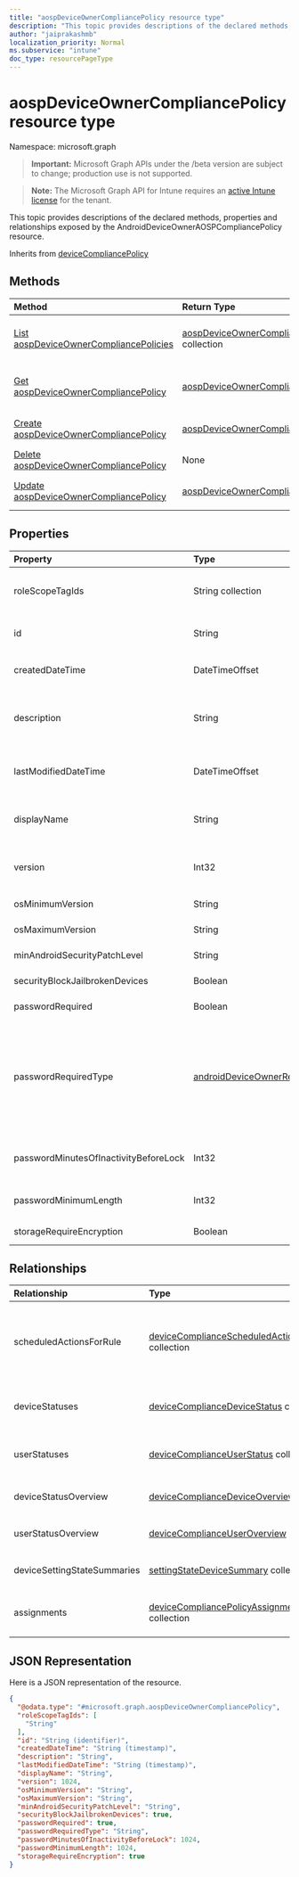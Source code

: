 ```yaml
---
title: "aospDeviceOwnerCompliancePolicy resource type"
description: "This topic provides descriptions of the declared methods, properties and relationships exposed by the AndroidDeviceOwnerAOSPCompliancePolicy resource."
author: "jaiprakashmb"
localization_priority: Normal
ms.subservice: "intune"
doc_type: resourcePageType
---
```


# aospDeviceOwnerCompliancePolicy resource type

Namespace: microsoft.graph

> **Important:** Microsoft Graph APIs under the /beta version are subject to change; production use is not supported.

> **Note:** The Microsoft Graph API for Intune requires an [active Intune license](https://go.microsoft.com/fwlink/?linkid=839381) for the tenant.

This topic provides descriptions of the declared methods, properties and relationships exposed by the AndroidDeviceOwnerAOSPCompliancePolicy resource.


Inherits from [deviceCompliancePolicy](../resources/intune-shared-devicecompliancepolicy.md)

## Methods
|Method|Return Type|Description|
|:---|:---|:---|
|[List aospDeviceOwnerCompliancePolicies](../api/intune-deviceconfig-aospdeviceownercompliancepolicy-list.md)|[aospDeviceOwnerCompliancePolicy](../resources/intune-deviceconfig-aospdeviceownercompliancepolicy.md) collection|List properties and relationships of the [aospDeviceOwnerCompliancePolicy](../resources/intune-deviceconfig-aospdeviceownercompliancepolicy.md) objects.|
|[Get aospDeviceOwnerCompliancePolicy](../api/intune-deviceconfig-aospdeviceownercompliancepolicy-get.md)|[aospDeviceOwnerCompliancePolicy](../resources/intune-deviceconfig-aospdeviceownercompliancepolicy.md)|Read properties and relationships of the [aospDeviceOwnerCompliancePolicy](../resources/intune-deviceconfig-aospdeviceownercompliancepolicy.md) object.|
|[Create aospDeviceOwnerCompliancePolicy](../api/intune-deviceconfig-aospdeviceownercompliancepolicy-create.md)|[aospDeviceOwnerCompliancePolicy](../resources/intune-deviceconfig-aospdeviceownercompliancepolicy.md)|Create a new [aospDeviceOwnerCompliancePolicy](../resources/intune-deviceconfig-aospdeviceownercompliancepolicy.md) object.|
|[Delete aospDeviceOwnerCompliancePolicy](../api/intune-deviceconfig-aospdeviceownercompliancepolicy-delete.md)|None|Deletes a [aospDeviceOwnerCompliancePolicy](../resources/intune-deviceconfig-aospdeviceownercompliancepolicy.md).|
|[Update aospDeviceOwnerCompliancePolicy](../api/intune-deviceconfig-aospdeviceownercompliancepolicy-update.md)|[aospDeviceOwnerCompliancePolicy](../resources/intune-deviceconfig-aospdeviceownercompliancepolicy.md)|Update the properties of a [aospDeviceOwnerCompliancePolicy](../resources/intune-deviceconfig-aospdeviceownercompliancepolicy.md) object.|

## Properties
|Property|Type|Description|
|:---|:---|:---|
|roleScopeTagIds|String collection|List of Scope Tags for this Entity instance. Inherited from [deviceCompliancePolicy](../resources/intune-shared-devicecompliancepolicy.md)|
|id|String|Key of the entity. Inherited from [deviceCompliancePolicy](../resources/intune-shared-devicecompliancepolicy.md)|
|createdDateTime|DateTimeOffset|DateTime the object was created. Inherited from [deviceCompliancePolicy](../resources/intune-shared-devicecompliancepolicy.md)|
|description|String|Admin provided description of the Device Configuration. Inherited from [deviceCompliancePolicy](../resources/intune-shared-devicecompliancepolicy.md)|
|lastModifiedDateTime|DateTimeOffset|DateTime the object was last modified. Inherited from [deviceCompliancePolicy](../resources/intune-shared-devicecompliancepolicy.md)|
|displayName|String|Admin provided name of the device configuration. Inherited from [deviceCompliancePolicy](../resources/intune-shared-devicecompliancepolicy.md)|
|version|Int32|Version of the device configuration. Inherited from [deviceCompliancePolicy](../resources/intune-shared-devicecompliancepolicy.md)|
|osMinimumVersion|String|Minimum Android version.|
|osMaximumVersion|String|Maximum Android version.|
|minAndroidSecurityPatchLevel|String|Minimum Android security patch level.|
|securityBlockJailbrokenDevices|Boolean|Devices must not be jailbroken or rooted.|
|passwordRequired|Boolean|Require a password to unlock device.|
|passwordRequiredType|[androidDeviceOwnerRequiredPasswordType](../resources/intune-deviceconfig-androiddeviceownerrequiredpasswordtype.md)|Type of characters in password. Possible values are: `deviceDefault`, `required`, `numeric`, `numericComplex`, `alphabetic`, `alphanumeric`, `alphanumericWithSymbols`, `lowSecurityBiometric`, `customPassword`.|
|passwordMinutesOfInactivityBeforeLock|Int32|Minutes of inactivity before a password is required. Valid values 1 to 8640|
|passwordMinimumLength|Int32|Minimum password length. Valid values 4 to 16|
|storageRequireEncryption|Boolean|Require encryption on Android devices.|

## Relationships
|Relationship|Type|Description|
|:---|:---|:---|
|scheduledActionsForRule|[deviceComplianceScheduledActionForRule](../resources/intune-deviceconfig-devicecompliancescheduledactionforrule.md) collection|The list of scheduled action per rule for this compliance policy. This is a required property when creating any individual per-platform compliance policies. Inherited from [deviceCompliancePolicy](../resources/intune-shared-devicecompliancepolicy.md)|
|deviceStatuses|[deviceComplianceDeviceStatus](../resources/intune-deviceconfig-devicecompliancedevicestatus.md) collection|List of DeviceComplianceDeviceStatus. Inherited from [deviceCompliancePolicy](../resources/intune-shared-devicecompliancepolicy.md)|
|userStatuses|[deviceComplianceUserStatus](../resources/intune-deviceconfig-devicecomplianceuserstatus.md) collection|List of DeviceComplianceUserStatus. Inherited from [deviceCompliancePolicy](../resources/intune-shared-devicecompliancepolicy.md)|
|deviceStatusOverview|[deviceComplianceDeviceOverview](../resources/intune-deviceconfig-devicecompliancedeviceoverview.md)|Device compliance devices status overview Inherited from [deviceCompliancePolicy](../resources/intune-shared-devicecompliancepolicy.md)|
|userStatusOverview|[deviceComplianceUserOverview](../resources/intune-deviceconfig-devicecomplianceuseroverview.md)|Device compliance users status overview Inherited from [deviceCompliancePolicy](../resources/intune-shared-devicecompliancepolicy.md)|
|deviceSettingStateSummaries|[settingStateDeviceSummary](../resources/intune-deviceconfig-settingstatedevicesummary.md) collection|Compliance Setting State Device Summary Inherited from [deviceCompliancePolicy](../resources/intune-shared-devicecompliancepolicy.md)|
|assignments|[deviceCompliancePolicyAssignment](../resources/intune-deviceconfig-devicecompliancepolicyassignment.md) collection|The collection of assignments for this compliance policy. Inherited from [deviceCompliancePolicy](../resources/intune-shared-devicecompliancepolicy.md)|

## JSON Representation
Here is a JSON representation of the resource.
<!-- {
  "blockType": "resource",
  "keyProperty": "id",
  "@odata.type": "microsoft.graph.aospDeviceOwnerCompliancePolicy"
}
-->
``` json
{
  "@odata.type": "#microsoft.graph.aospDeviceOwnerCompliancePolicy",
  "roleScopeTagIds": [
    "String"
  ],
  "id": "String (identifier)",
  "createdDateTime": "String (timestamp)",
  "description": "String",
  "lastModifiedDateTime": "String (timestamp)",
  "displayName": "String",
  "version": 1024,
  "osMinimumVersion": "String",
  "osMaximumVersion": "String",
  "minAndroidSecurityPatchLevel": "String",
  "securityBlockJailbrokenDevices": true,
  "passwordRequired": true,
  "passwordRequiredType": "String",
  "passwordMinutesOfInactivityBeforeLock": 1024,
  "passwordMinimumLength": 1024,
  "storageRequireEncryption": true
}
```